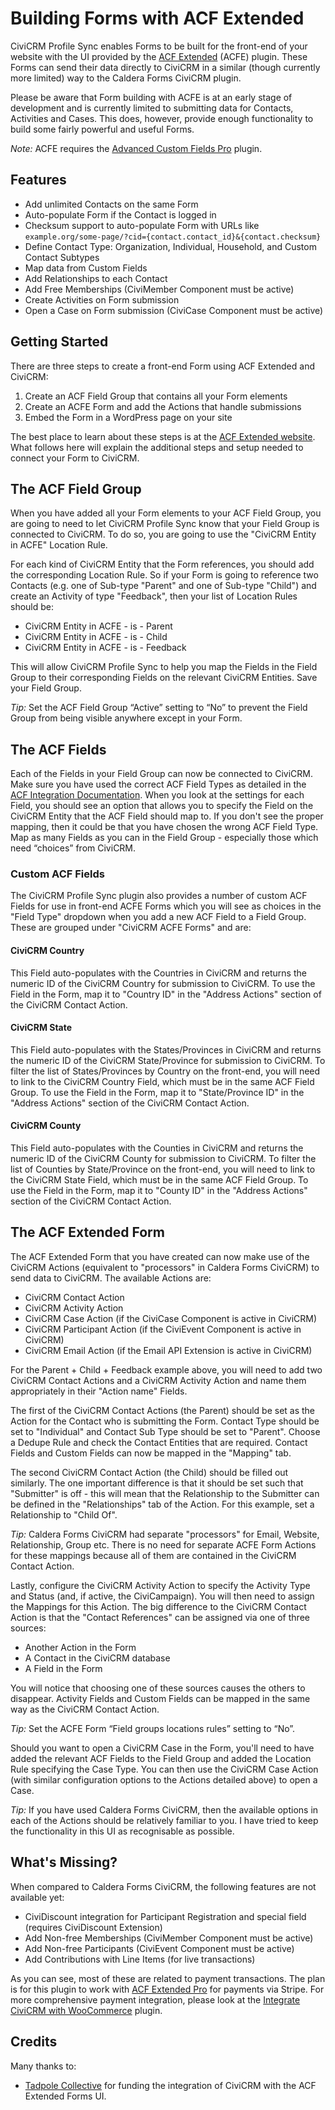 Building Forms with ACF Extended
================================

CiviCRM Profile Sync enables Forms to be built for the front-end of your website with the UI provided by the [ACF Extended](https://wordpress.org/plugins/acf-extended/) (ACFE) plugin. These Forms can send their data directly to CiviCRM in a similar (though currently more limited) way to the Caldera Forms CiviCRM plugin.

Please be aware that Form building with ACFE is at an early stage of development and is currently limited to submitting data for Contacts, Activities and Cases. This does, however, provide enough functionality to build some fairly powerful and useful Forms.

*Note:* ACFE requires the [Advanced Custom Fields Pro](https://www.advancedcustomfields.com/pro/) plugin.

## Features

* Add unlimited Contacts on the same Form
* Auto-populate Form if the Contact is logged in
* Checksum support to auto-populate Form with URLs like `example.org/some-page/?cid={contact.contact_id}&{contact.checksum}`
* Define Contact Type: Organization, Individual, Household, and Custom Contact Subtypes
* Map data from Custom Fields
* Add Relationships to each Contact
* Add Free Memberships (CiviMember Component must be active)
* Create Activities on Form submission
* Open a Case on Form submission (CiviCase Component must be active)

## Getting Started

There are three steps to create a front-end Form using ACF Extended and CiviCRM:

1. Create an ACF Field Group that contains all your Form elements
2. Create an ACFE Form and add the Actions that handle submissions
3. Embed the Form in a WordPress page on your site

The best place to learn about these steps is at the [ACF Extended website](https://www.acf-extended.com/features/modules/dynamic-forms). What follows here will explain the additional steps and setup needed to connect your Form to CiviCRM.

## The ACF Field Group

When you have added all your Form elements to your ACF Field Group, you are going to need to let CiviCRM Profile Sync know that your Field Group is connected to CiviCRM. To do so, you are going to use the "CiviCRM Entity in ACFE" Location Rule.

For each kind of CiviCRM Entity that the Form references, you should add the corresponding Location Rule. So if your Form is going to reference two Contacts (e.g. one of Sub-type "Parent" and one of Sub-type "Child") and create an Activity of type "Feedback", then your list of Location Rules should be:

* CiviCRM Entity in ACFE - is - Parent
* CiviCRM Entity in ACFE - is - Child
* CiviCRM Entity in ACFE - is - Feedback

This will allow CiviCRM Profile Sync to help you map the Fields in the Field Group to their corresponding Fields on the relevant CiviCRM Entities. Save your Field Group.

*Tip:* Set the ACF Field Group “Active” setting to “No” to prevent the Field Group from being visible anywhere except in your Form.

## The ACF Fields

Each of the Fields in your Field Group can now be connected to CiviCRM. Make sure you have used the correct ACF Field Types as detailed in the [ACF Integration Documentation](/docs/ACF.md). When you look at the settings for each Field, you should see an option that allows you to specify the Field on the CiviCRM Entity that the ACF Field should map to. If you don't see the proper mapping, then it could be that you have chosen the wrong ACF Field Type. Map as many Fields as you can in the Field Group - especially those which need “choices” from CiviCRM.

### Custom ACF Fields

The CiviCRM Profile Sync plugin also provides a number of custom ACF Fields for use in front-end ACFE Forms which you will see as choices in the "Field Type" dropdown when you add a new ACF Field to a Field Group. These are grouped under "CiviCRM ACFE Forms" and are:

#### CiviCRM Country

This Field auto-populates with the Countries in CiviCRM and returns the numeric ID of the CiviCRM Country for submission to CiviCRM. To use the Field in the Form, map it to "Country ID" in the "Address Actions" section of the CiviCRM Contact Action.

#### CiviCRM State

This Field auto-populates with the States/Provinces in CiviCRM and returns the numeric ID of the CiviCRM State/Province for submission to CiviCRM. To filter the list of States/Provinces by Country on the front-end, you will need to link to the CiviCRM Country Field, which must be in the same ACF Field Group. To use the Field in the Form, map it to "State/Province ID" in the "Address Actions" section of the CiviCRM Contact Action.

#### CiviCRM County

This Field auto-populates with the Counties in CiviCRM and returns the numeric ID of the CiviCRM County for submission to CiviCRM. To filter the list of Counties by State/Province on the front-end, you will need to link to the CiviCRM State Field, which must be in the same ACF Field Group. To use the Field in the Form, map it to "County ID" in the "Address Actions" section of the CiviCRM Contact Action.

## The ACF Extended Form

The ACF Extended Form that you have created can now make use of the CiviCRM Actions (equivalent to "processors" in Caldera Forms CiviCRM) to send data to CiviCRM. The available Actions are:

* CiviCRM Contact Action
* CiviCRM Activity Action
* CiviCRM Case Action (if the CiviCase Component is active in CiviCRM)
* CiviCRM Participant Action (if the CiviEvent Component is active in CiviCRM)
* CiviCRM Email Action (if the Email API Extension is active in CiviCRM)

For the Parent + Child + Feedback example above, you will need to add two CiviCRM Contact Actions and a CiviCRM Activity Action and name them appropriately in their "Action name" Fields.

The first of the CiviCRM Contact Actions (the Parent) should be set as the Action for the Contact who is submitting the Form. Contact Type should be set to "Individual" and Contact Sub Type should be set to "Parent". Choose a Dedupe Rule and check the Contact Entities that are required. Contact Fields and Custom Fields can now be mapped in the "Mapping" tab.

The second CiviCRM Contact Action (the Child) should be filled out similarly. The one important difference is that it should be set such that "Submitter" is off - this will mean that the Relationship to the Submitter can be defined in the "Relationships" tab of the Action. For this example, set a Relationship to "Child Of".

*Tip:* Caldera Forms CiviCRM had separate "processors" for Email, Website, Relationship, Group etc. There is no need for separate ACFE Form Actions for these mappings because all of them are contained in the CiviCRM Contact Action.

Lastly, configure the CiviCRM Activity Action to specify the Activity Type and Status (and, if active, the CiviCampaign). You will then need to assign the Mappings for this Action. The big difference to the CiviCRM Contact Action is that the "Contact References" can be assigned via one of three sources:

* Another Action in the Form
* A Contact in the CiviCRM database
* A Field in the Form

You will notice that choosing one of these sources causes the others to disappear. Activity Fields and Custom Fields can be mapped in the same way as the CiviCRM Contact Action.

*Tip:* Set the ACFE Form “Field groups locations rules” setting to “No”.

Should you want to open a CiviCRM Case in the Form, you'll need to have added the relevant ACF Fields to the Field Group and added the Location Rule specifying the Case Type. You can then use the CiviCRM Case Action (with similar configuration options to the Actions detailed above) to open a Case.

*Tip:* If you have used Caldera Forms CiviCRM, then the available options in each of the Actions should be relatively familiar to you. I have tried to keep the functionality in this UI as recognisable as possible.

## What's Missing?

When compared to Caldera Forms CiviCRM, the following features are not available yet:

* CiviDiscount integration for Participant Registration and special field (requires CiviDiscount Extension)
* Add Non-free Memberships (CiviMember Component must be active)
* Add Non-free Participants (CiviEvent Component must be active)
* Add Contributions with Line Items (for live transactions)

As you can see, most of these are related to payment transactions. The plan is for this plugin to work with [ACF Extended Pro](https://www.acf-extended.com/pro) for payments via Stripe. For more comprehensive payment integration, please look at the [Integrate CiviCRM with WooCommerce](https://github.com/WPCV/wpcv-woo-civi-integration) plugin.

## Credits

Many thanks to:

* [Tadpole Collective](https://tadpole.cc/) for funding the integration of CiviCRM with the ACF Extended Forms UI.
